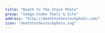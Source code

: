 ```yaml
---
title: "Death to The Stock Photo"
group: "Image,Video Tools & Site"
address: "http://deathtothestockphoto.com/"
icon: "deathtothestockphoto.svg"
---
```

